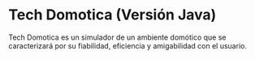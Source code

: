 # Tech Domotica (Versión Java)
Tech Domotica es un simulador de un ambiente domótico que se caracterizará por su fiabilidad, eficiencia y amigabilidad con el usuario.
